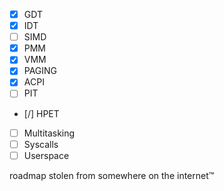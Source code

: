 - [x] GDT
- [x] IDT
- [ ] SIMD 
- [x] PMM 
- [x] VMM
- [x] PAGING
- [x] ACPI
- [ ] PIT
- [/] HPET
- [ ] Multitasking
- [ ] Syscalls
- [ ] Userspace

roadmap stolen from somewhere on the internet:tm: